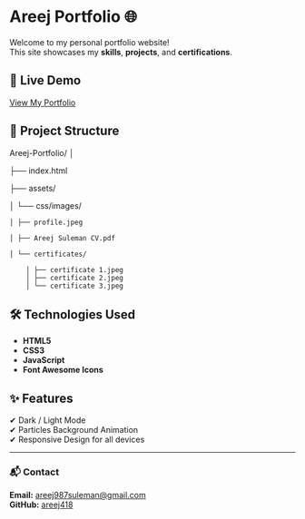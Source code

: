 # Areej Portfolio 🌐

Welcome to my personal portfolio website!  
This site showcases my **skills**, **projects**, and **certifications**.

## 🌟 Live Demo
[View My Portfolio](https://areej418.github.io/areej-portfolio/)

## 📂 Project Structure
Areej-Portfolio/
│

├── index.html


├── assets/
 
 │ └── css/images/

    │ ├── profile.jpeg

    │ ├── Areej Suleman CV.pdf

    │ └── certificates/

        │ ├── certificate 1.jpeg
        │ ├── certificate 2.jpeg
        │ └── certificate 3.jpeg


## 🛠️ Technologies Used
- **HTML5**
- **CSS3**
- **JavaScript**
- **Font Awesome Icons**

## ✨ Features
✔ Dark / Light Mode  
✔ Particles Background Animation  
✔ Responsive Design for all devices  

---

### 📬 Contact
**Email:** areej987suleman@gmail.com  
**GitHub:** [areej418](https://github.com/areej418)
